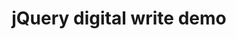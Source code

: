---
layout: research/jquerydigitalwrite/layout
title: jQuery digital write demo
permalink: /research/jquery-digital-write
description: "Demo of a jQuery plugin that allows you to create UPPERCASE english alphabets in a 5X5 matrix. Its very easy to use,"
---